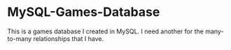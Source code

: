 MySQL-Games-Database
====================

This is a games database I created in MySQL.
I need another for the many-to-many relationships that I have.
